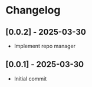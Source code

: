 # Changelog

## [0.0.2] - 2025-03-30
- Implement repo manager

## [0.0.1] - 2025-03-30
- Initial commit
